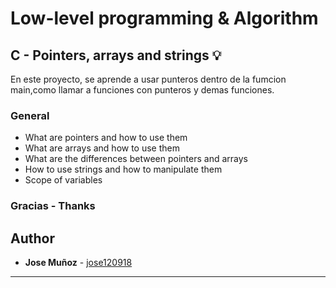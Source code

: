# Low-level programming & Algorithm

## C - Pointers, arrays and strings :bulb:

En este proyecto, se aprende a usar punteros dentro de la fumcion main,como llamar a funciones con punteros y demas funciones.
### General

* What are pointers and how to use them
* What are arrays and how to use them
* What are the differences between pointers and arrays
* How to use strings and how to manipulate them
* Scope of variables

### Gracias - Thanks

## Author
* **Jose Muñoz** - [jose120918](https://github.com/jose120918/)

---

